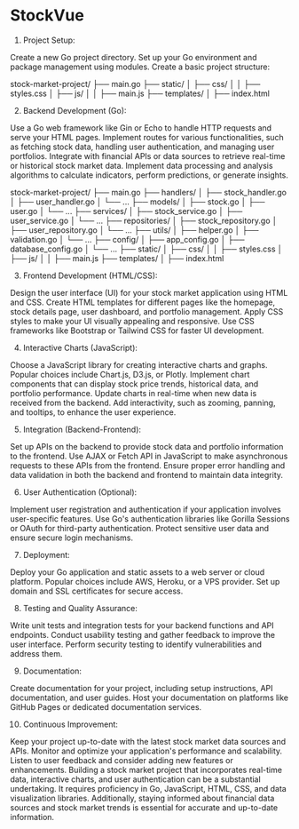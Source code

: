 # StockVue

1. Project Setup:

Create a new Go project directory.
Set up your Go environment and package management using modules.
Create a basic project structure:

stock-market-project/
    ├── main.go
    ├── static/
    │   ├── css/
    │   │   ├── styles.css
    │   ├── js/
    │   │   ├── main.js
    ├── templates/
    │   ├── index.html

2. Backend Development (Go):

Use a Go web framework like Gin or Echo to handle HTTP requests and serve your HTML pages.
Implement routes for various functionalities, such as fetching stock data, handling user authentication, and managing user portfolios.
Integrate with financial APIs or data sources to retrieve real-time or historical stock market data.
Implement data processing and analysis algorithms to calculate indicators, perform predictions, or generate insights.

stock-market-project/
    ├── main.go
    ├── handlers/
    │   ├── stock_handler.go
    │   ├── user_handler.go
    │   └── ...
    ├── models/
    │   ├── stock.go
    │   ├── user.go
    │   └── ...
    ├── services/
    │   ├── stock_service.go
    │   ├── user_service.go
    │   └── ...
    ├── repositories/
    │   ├── stock_repository.go
    │   ├── user_repository.go
    │   └── ...
    ├── utils/
    │   ├── helper.go
    │   ├── validation.go
    │   └── ...
    ├── config/
    │   ├── app_config.go
    │   ├── database_config.go
    │   └── ...
    ├── static/
    │   ├── css/
    │   │   ├── styles.css
    │   ├── js/
    │   │   ├── main.js
    ├── templates/
    │   ├── index.html

3. Frontend Development (HTML/CSS):

Design the user interface (UI) for your stock market application using HTML and CSS.
Create HTML templates for different pages like the homepage, stock details page, user dashboard, and portfolio management.
Apply CSS styles to make your UI visually appealing and responsive.
Use CSS frameworks like Bootstrap or Tailwind CSS for faster UI development.

4. Interactive Charts (JavaScript):

Choose a JavaScript library for creating interactive charts and graphs. Popular choices include Chart.js, D3.js, or Plotly.
Implement chart components that can display stock price trends, historical data, and portfolio performance.
Update charts in real-time when new data is received from the backend.
Add interactivity, such as zooming, panning, and tooltips, to enhance the user experience.

5. Integration (Backend-Frontend):

Set up APIs on the backend to provide stock data and portfolio information to the frontend.
Use AJAX or Fetch API in JavaScript to make asynchronous requests to these APIs from the frontend.
Ensure proper error handling and data validation in both the backend and frontend to maintain data integrity.

6. User Authentication (Optional):

Implement user registration and authentication if your application involves user-specific features.
Use Go's authentication libraries like Gorilla Sessions or OAuth for third-party authentication.
Protect sensitive user data and ensure secure login mechanisms.

7. Deployment:

Deploy your Go application and static assets to a web server or cloud platform. Popular choices include AWS, Heroku, or a VPS provider.
Set up domain and SSL certificates for secure access.

8. Testing and Quality Assurance:

Write unit tests and integration tests for your backend functions and API endpoints.
Conduct usability testing and gather feedback to improve the user interface.
Perform security testing to identify vulnerabilities and address them.

9. Documentation:

Create documentation for your project, including setup instructions, API documentation, and user guides.
Host your documentation on platforms like GitHub Pages or dedicated documentation services.

10. Continuous Improvement:

Keep your project up-to-date with the latest stock market data sources and APIs.
Monitor and optimize your application's performance and scalability.
Listen to user feedback and consider adding new features or enhancements.
Building a stock market project that incorporates real-time data, interactive charts, and user authentication can be a substantial undertaking. It requires proficiency in Go, JavaScript, HTML, CSS, and data visualization libraries. Additionally, staying informed about financial data sources and stock market trends is essential for accurate and up-to-date information.
